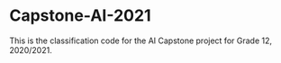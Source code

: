 # Capstone-AI-2021
This is the classification code for the AI Capstone project for Grade 12, 2020/2021.
